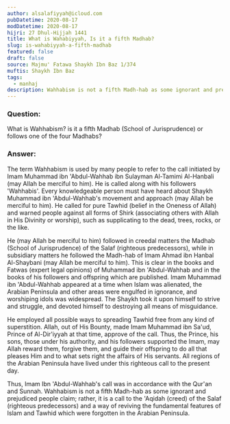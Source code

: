 ```yaml
---
author: alsalafiyyah@icloud.com
pubDatetime: 2020-08-17
modDatetime: 2020-08-17
hijri: 27 Dhul-Hijjah 1441
title: What is Wahabiyyah, Is it a fifth Madhab?
slug: is-wahabiyyah-a-fifth-madhab
featured: false
draft: false
source: Majmu' Fatawa Shaykh Ibn Baz 1/374
muftis: Shaykh Ibn Baz
tags:
  - manhaj
description: Wahhabism is not a fifth Madh-hab as some ignorant and prejudiced people claim; rather, it is a call to the creed of the Salaf and a way of reviving the fundamental features of Islam and Tawhid which were forgotten in the Arabian Peninsula.
---
```


### Question: 
What is Wahhabism? is it a fifth Madhab (School of Jurisprudence) or follows one of the four Madhabs?

### Answer: 
The term Wahhabism is used by many people to refer to the call initiated by Imam Muhammad ibn 'Abdul-Wahhab ibn Sulayman Al-Tamimi Al-Hanbali (may Allah be merciful to him). He is called along with his followers 'Wahhabis'. Every knowledgeable person must have heard about Shaykh Muhammad ibn 'Abdul-Wahhab's movement and approach (may Allah be merciful to him). He called for pure Tawhid (belief in the Oneness of Allah) and warned people against all forms of Shirk (associating others with Allah in His Divinity or worship), such as supplicating to the dead, trees, rocks, or the like.

He (may Allah be merciful to him) followed in creedal matters the Madhab (School of Jurisprudence) of the Salaf (righteous predecessors), while in subsidiary matters he followed the Madh-hab of Imam Ahmad ibn Hanbal Al-Shaybani (may Allah be merciful to him). This is clear in the books and Fatwas (expert legal opinions) of Muhammad ibn 'Abdul-Wahhab and in the books of his followers and offspring which are published. Imam Muhammad ibn 'Abdul-Wahhab appeared at a time when Islam was alienated, the Arabian Peninsula and other areas were engulfed in ignorance, and worshiping idols was widespread. The Shaykh took it upon himself to strive and struggle, and devoted himself to destroying all means of misguidance.

He employed all possible ways to spreading Tawhid free from any kind of superstition. Allah, out of His Bounty, made Imam Muhammad ibn Sa'ud, Prince of Al-Dir'iyyah at that time, approve of the call. Thus, the Prince, his sons, those under his authority, and his followers supported the Imam, may Allah reward them, forgive them, and guide their offspring to do all that pleases Him and to what sets right the affairs of His servants. All regions of the Arabian Peninsula have lived under this righteous call to the present day.

Thus, Imam Ibn 'Abdul-Wahhab's call was in accordance with the Qur'an and Sunnah. Wahhabism is not a fifth Madh-hab as some ignorant and prejudiced people claim; rather, it is a call to the 'Aqidah (creed) of the Salaf (righteous predecessors) and a way of reviving the fundamental features of Islam and Tawhid which were forgotten in the Arabian Peninsula.
